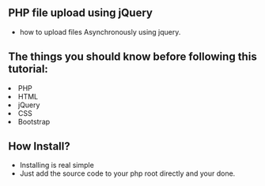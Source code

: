 ## PHP file upload using jQuery
- how to upload files Asynchronously using jquery.

## The things you should know before following this tutorial:
<li>PHP</li>
<li>HTML</li>
<li>jQuery</li>
<li>CSS</li>
<li>Bootstrap</li>

## How Install? 
- Installing is real simple 
- Just add the source code to your php root directly and your done.

